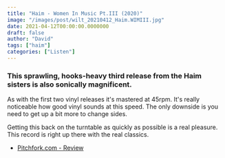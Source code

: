 ```yaml
---
title: "Haim - Women In Music Pt.III (2020)"
image: "/images/post/wilt_20210412_Haim.WIMIII.jpg"
date: 2021-04-12T00:00:00.0000000
draft: false
author: "David"
tags: ["haim"]
categories: ["Listen"]
---
```

### This sprawling, hooks-heavy third release from the Haim sisters is also sonically magnificent. 

 As with the first two vinyl releases it's mastered at 45rpm. It's really noticeable how good vinyl sounds at this speed. The only downside is you need to get up a bit more to change sides.

 Getting this back on the turntable as quickly as possible is a real pleasure. This record is right up there with the real classics.

-  [Pitchfork.com - Review](https://pitchfork.com/reviews/albums/haim-women-in-music-pt-iii/)